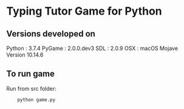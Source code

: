 # Typing Tutor Game for Python
## Versions developed on
Python : 3.7.4
PyGame : 2.0.0.dev3
SDL : 2.0.9
OSX : macOS Mojave Version 10.14.6

## To run game
Run from src folder:
```
    python game.py
```